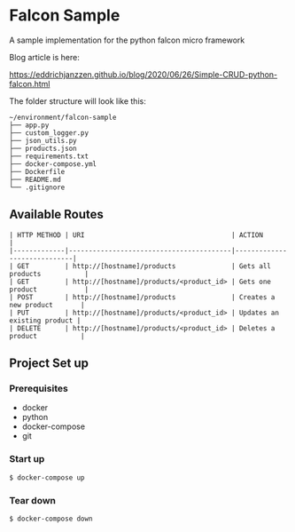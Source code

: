 # Falcon Sample 

A sample implementation for the python falcon micro framework

Blog article is here:

https://eddrichjanzzen.github.io/blog/2020/06/26/Simple-CRUD-python-falcon.html

The folder structure will look like this:
```
~/environment/falcon-sample
├── app.py
├── custom_logger.py
├── json_utils.py
├── products.json
├── requirements.txt
├── docker-compose.yml
├── Dockerfile
├── README.md
└── .gitignore
```

## Available Routes
```
| HTTP METHOD | URI                                     | ACTION                      |
|-------------|-----------------------------------------|-----------------------------|
| GET         | http://[hostname]/products              | Gets all products           |
| GET         | http://[hostname]/products/<product_id> | Gets one product            |
| POST        | http://[hostname]/products              | Creates a new product       |
| PUT         | http://[hostname]/products/<product_id> | Updates an existing product |
| DELETE      | http://[hostname]/products/<product_id> | Deletes a product           |
```

## Project Set up

### Prerequisites
* docker
* python
* docker-compose
* git


### Start up 
```bash
$ docker-compose up
```

### Tear down
```bash
$ docker-compose down
```

